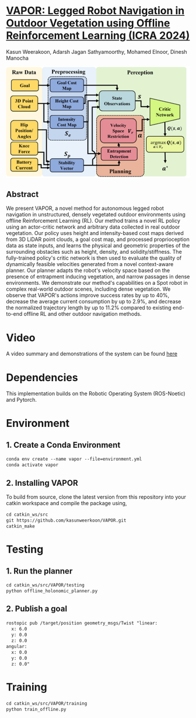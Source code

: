# [VAPOR: Legged Robot Navigation in Outdoor Vegetation using Offline Reinforcement Learning (ICRA 2024)](https://arxiv.org/pdf/2309.07832.pdf)
Kasun Weerakoon, Adarsh Jagan Sathyamoorthy, Mohamed Elnoor, Dinesh Manocha

![VAPOR System Architecture](https://github.com/kasunweerkoon/VAPOR/blob/master/vapor-system-architecture.png)

## Abstract

We present VAPOR, a novel method for autonomous legged robot navigation in unstructured, densely vegetated outdoor environments using offline Reinforcement Learning (RL). 
Our method trains a novel RL policy using an actor-critic network and arbitrary data collected in real outdoor vegetation. 
Our policy uses height and intensity-based cost maps derived from 3D LiDAR point clouds, a goal cost map, and processed proprioception data as state inputs, 
and learns the physical and geometric properties of the surrounding obstacles such as height, density, and solidity/stiffness. 
The fully-trained policy's critic network is then used to evaluate the quality of dynamically feasible velocities generated from a novel context-aware planner. 
Our planner adapts the robot's velocity space based on the presence of entrapment inducing vegetation, and narrow passages in dense environments. 
We demonstrate our method's capabilities on a Spot robot in complex real-world outdoor scenes, including dense vegetation. 
We observe that VAPOR's actions improve success rates by up to 40%, decrease the average current consumption by up to 2.9%, 
and decrease the normalized trajectory length by up to 11.2% compared to existing end-to-end offline RL and other outdoor navigation methods.

# Video
A video summary and demonstrations of the system can be found [here](https://www.youtube.com/watch?v=toPUHt6Mn8A&t=1s)


# Dependencies

This implementation builds on the Robotic Operating System (ROS-Noetic) and Pytorch. 

# Environment

## 1. Create a Conda Environment

```
conda env create --name vapor --file=environment.yml
conda activate vapor
```
              
## 2. Installing VAPOR
To build from source, clone the latest version from this repository into your catkin workspace and compile the package using,

```
cd catkin_ws/src
git https://github.com/kasunweerkoon/VAPOR.git
catkin_make
```

# Testing

## 1. Run the planner
```
cd catkin_ws/src/VAPOR/testing
python offline_holonomic_planner.py
```
## 2. Publish a goal
```
rostopic pub /target/position geometry_msgs/Twist "linear:
  x: 6.0
  y: 0.0
  z: 0.0
angular:
  x: 0.0
  y: 0.0
  z: 0.0"  
```
# Training
```
cd catkin_ws/src/VAPOR/training
python train_offline.py
```
